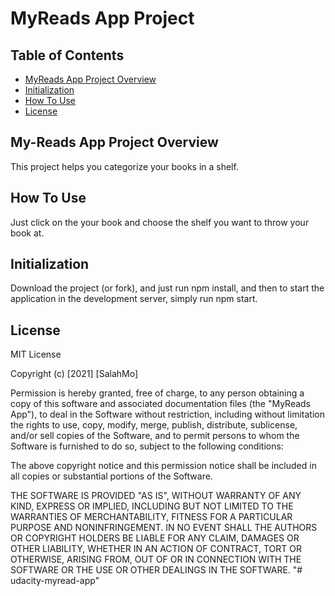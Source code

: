 # MyReads App Project

## Table of Contents

* [MyReads App Project Overview](#MyReadsAppProjectOverview)
* [Initialization](#Initialization)
* [How To Use](#HowToUse)
* [License](#License)

## My-Reads App Project Overview
This project helps you categorize your books in a shelf. 

## How To Use
Just click on the your book and choose the shelf you want to throw your book at.

## Initialization
Download the project (or fork), and just run npm install, and then to start the application in the development server, simply run npm start.

## License
MIT License

Copyright (c) [2021] [SalahMo]

Permission is hereby granted, free of charge, to any person obtaining a copy
of this software and associated documentation files (the "MyReads App"), to deal
in the Software without restriction, including without limitation the rights
to use, copy, modify, merge, publish, distribute, sublicense, and/or sell
copies of the Software, and to permit persons to whom the Software is
furnished to do so, subject to the following conditions:

The above copyright notice and this permission notice shall be included in all
copies or substantial portions of the Software.

THE SOFTWARE IS PROVIDED "AS IS", WITHOUT WARRANTY OF ANY KIND, EXPRESS OR
IMPLIED, INCLUDING BUT NOT LIMITED TO THE WARRANTIES OF MERCHANTABILITY,
FITNESS FOR A PARTICULAR PURPOSE AND NONINFRINGEMENT. IN NO EVENT SHALL THE
AUTHORS OR COPYRIGHT HOLDERS BE LIABLE FOR ANY CLAIM, DAMAGES OR OTHER
LIABILITY, WHETHER IN AN ACTION OF CONTRACT, TORT OR OTHERWISE, ARISING FROM,
OUT OF OR IN CONNECTION WITH THE SOFTWARE OR THE USE OR OTHER DEALINGS IN THE
SOFTWARE.
"# udacity-myread-app" 
